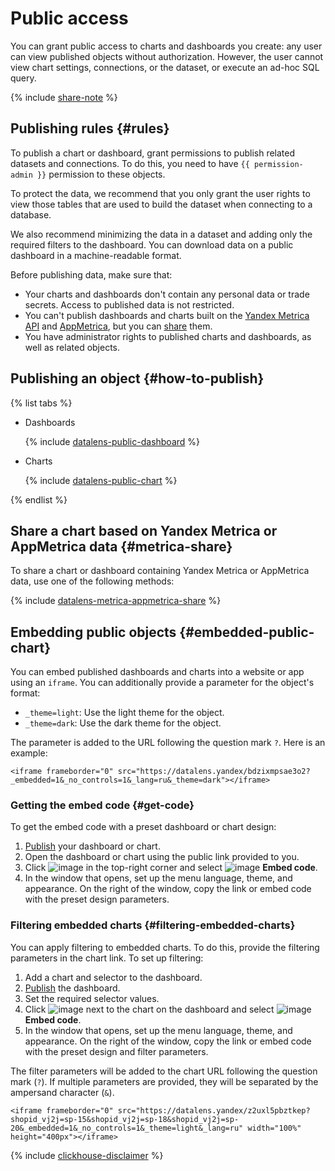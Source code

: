 # Public access

You can grant public access to charts and dashboards you create: any user can view published objects without authorization. However, the user cannot view chart settings, connections, or the dataset, or execute an ad-hoc SQL query.

{% include [share-note](../../_includes/datalens/datalens-share-note.md) %}

## Publishing rules {#rules}

To publish a chart or dashboard, grant permissions to publish related datasets and connections. To do this, you need to have `{{ permission-admin }}` permission to these objects.

To protect the data, we recommend that you only grant the user rights to view those tables that are used to build the dataset when connecting to a database.

We also recommend minimizing the data in a dataset and adding only the required filters to the dashboard. You can download data on a public dashboard in a machine-readable format.

Before publishing data, make sure that:

* Your charts and dashboards don't contain any personal data or trade secrets. Access to published data is not restricted.
* You can't publish dashboards and charts built on the [Yandex Metrica API](../operations/connection/create-metrica-api.md) and [AppMetrica](../operations/connection/create-appmetrica.md), but you can [share](#metrica-share) them.
* You have administrator rights to published charts and dashboards, as well as related objects.

## Publishing an object {#how-to-publish}

{% list tabs %}

- Dashboards

  {% include [datalens-public-dashboard](../../_includes/datalens/operations/datalens-public-dashboard.md) %}

- Charts

  {% include [datalens-public-chart](../../_includes/datalens/operations/datalens-public-chart.md) %}

{% endlist %}

## Share a chart based on Yandex Metrica or AppMetrica data {#metrica-share}

To share a chart or dashboard containing Yandex Metrica or AppMetrica data, use one of the following methods:

{% include [datalens-metrica-appmetrica-share](../../_includes/datalens/datalens-metrica-appmetrica-share.md) %}

## Embedding public objects {#embedded-public-chart}

You can embed published dashboards and charts into a website or app using an `iframe`. You can additionally provide a parameter for the object's format:

* `_theme=light`: Use the light theme for the object.
* `_theme=dark`: Use the dark theme for the object.

The parameter is added to the URL following the question mark `?`.
Here is an example:

```
<iframe frameborder="0" src="https://datalens.yandex/bdzixmpsae3o2?_embedded=1&_no_controls=1&_lang=ru&_theme=dark"></iframe>
```

### Getting the embed code {#get-code}

To get the embed code with a preset dashboard or chart design:

1. [Publish](#how-to-publish) your dashboard or chart.
1. Open the dashboard or chart using the public link provided to you.
1. Click ![image](../../_assets/datalens/arrow-up-right.svg) in the top-right corner and select ![image](../../_assets/datalens/code.svg) **Embed code**.
1. In the window that opens, set up the menu language, theme, and appearance. On the right of the window, copy the link or embed code with the preset design parameters.

### Filtering embedded charts {#filtering-embedded-charts}

You can apply filtering to embedded charts. To do this, provide the filtering parameters in the chart link.
To set up filtering:

1. Add a chart and selector to the dashboard.
1. [Publish](#how-to-publish) the dashboard.
1. Set the required selector values.
1. Click ![image](../../_assets/datalens/horizontal-ellipsis-black.svg) next to the chart on the dashboard and select ![image](../../_assets/datalens/code.svg) **Embed code**.
1. In the window that opens, set up the menu language, theme, and appearance. On the right of the window, copy the link or embed code with the preset design and filter parameters.

The filter parameters will be added to the chart URL following the question mark (`?`). If multiple parameters are provided, they will be separated by the ampersand character (`&`).

```
<iframe frameborder="0" src="https://datalens.yandex/z2uxl5pbztkep?shopid_vj2j=sp-15&shopid_vj2j=sp-18&shopid_vj2j=sp-20&_embedded=1&_no_controls=1&_theme=light&_lang=ru" width="100%" height="400px"></iframe>
```

{% include [clickhouse-disclaimer](../../_includes/clickhouse-disclaimer.md) %}